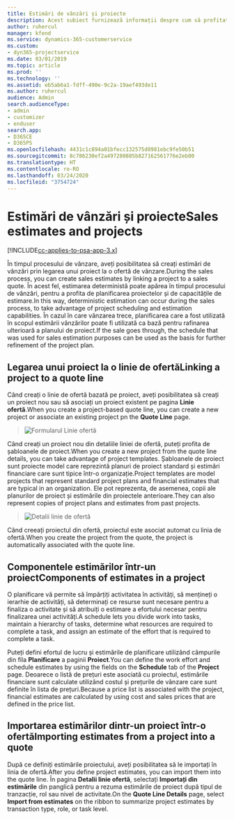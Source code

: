 ```yaml
---
title: Estimări de vânzări și proiecte
description: Acest subiect furnizează informații despre cum să profitați de planificare și de estimări în procesul de vânzări.
author: ruhercul
manager: kfend
ms.service: dynamics-365-customerservice
ms.custom:
- dyn365-projectservice
ms.date: 03/01/2019
ms.topic: article
ms.prod: ''
ms.technology: ''
ms.assetid: eb5ab6a1-fdff-490e-9c2a-19aef493de11
ms.author: ruhercul
audience: Admin
search.audienceType:
- admin
- customizer
- enduser
search.app:
- D365CE
- D365PS
ms.openlocfilehash: 4431c1c894a01bfecc132575d8981ebc9fe50b51
ms.sourcegitcommit: 8c786230ef2a497280885b827162561776e2eb00
ms.translationtype: HT
ms.contentlocale: ro-RO
ms.lasthandoff: 03/24/2020
ms.locfileid: "3754724"
---
```

# <a name="sales-estimates-and-projects"></a><span data-ttu-id="eaeb0-103">Estimări de vânzări și proiecte</span><span class="sxs-lookup"><span data-stu-id="eaeb0-103">Sales estimates and projects</span></span>

[!INCLUDE[cc-applies-to-psa-app-3.x](../includes/cc-applies-to-psa-app-3x.md)]

<span data-ttu-id="eaeb0-104">În timpul procesului de vânzare, aveți posibilitatea să creați estimări de vânzări prin legarea unui proiect la o ofertă de vânzare.</span><span class="sxs-lookup"><span data-stu-id="eaeb0-104">During the sales process, you can create sales estimates by linking a project to a sales quote.</span></span> <span data-ttu-id="eaeb0-105">În acest fel, estimarea deterministă poate apărea în timpul procesului de vânzări, pentru a profita de planificarea proiectelor și de capacitățile de estimare.</span><span class="sxs-lookup"><span data-stu-id="eaeb0-105">In this way, deterministic estimation can occur during the sales process, to take advantage of project scheduling and estimation capabilities.</span></span> <span data-ttu-id="eaeb0-106">În cazul în care vânzarea trece, planificarea care a fost utilizată în scopul estimării vânzărilor poate fi utilizată ca bază pentru rafinarea ulterioară a planului de proiect.</span><span class="sxs-lookup"><span data-stu-id="eaeb0-106">If the sale goes through, the schedule that was used for sales estimation purposes can be used as the basis for further refinement of the project plan.</span></span>

## <a name="linking-a-project-to-a-quote-line"></a><span data-ttu-id="eaeb0-107">Legarea unui proiect la o linie de ofertă</span><span class="sxs-lookup"><span data-stu-id="eaeb0-107">Linking a project to a quote line</span></span>

<span data-ttu-id="eaeb0-108">Când creați o linie de ofertă bazată pe proiect, aveți posibilitatea să creați un proiect nou sau să asociați un proiect existent pe pagina **Linie ofertă**.</span><span class="sxs-lookup"><span data-stu-id="eaeb0-108">When you create a project-based quote line, you can create a new project or associate an existing project pn the **Quote Line** page.</span></span> 

> ![Formularul Linie ofertă](media/project-8.png)
 
<span data-ttu-id="eaeb0-110">Când creați un proiect nou din detaliile liniei de ofertă, puteți profita de șabloanele de proiect.</span><span class="sxs-lookup"><span data-stu-id="eaeb0-110">When you create a new project from the quote line details, you can take advantage of project templates.</span></span> <span data-ttu-id="eaeb0-111">Șabloanele de proiect sunt proiecte model care reprezintă planuri de proiect standard și estimări financiare care sunt tipice într-o organizație.</span><span class="sxs-lookup"><span data-stu-id="eaeb0-111">Project templates are model projects that represent standard project plans and financial estimates that are typical in an organization.</span></span> <span data-ttu-id="eaeb0-112">Ele pot reprezenta, de asemenea, copii ale planurilor de proiect și estimările din proiectele anterioare.</span><span class="sxs-lookup"><span data-stu-id="eaeb0-112">They can also represent copies of project plans and estimates from past projects.</span></span>

> ![Detalii linie de ofertă](media/project-9.png)
  
<span data-ttu-id="eaeb0-114">Când creeați proiectul din ofertă, proiectul este asociat automat cu linia de ofertă.</span><span class="sxs-lookup"><span data-stu-id="eaeb0-114">When you create the project from the quote, the project is automatically associated with the quote line.</span></span>

## <a name="components-of-estimates-in-a-project"></a><span data-ttu-id="eaeb0-115">Componentele estimărilor într-un proiect</span><span class="sxs-lookup"><span data-stu-id="eaeb0-115">Components of estimates in a project</span></span>

<span data-ttu-id="eaeb0-116">O planificare vă permite să împărțiți activitatea în activități, să mențineți o ierarhie de activități, să determinați ce resurse sunt necesare pentru a finaliza o activitate și să atribuiți o estimare a efortului necesar pentru finalizarea unei activități.</span><span class="sxs-lookup"><span data-stu-id="eaeb0-116">A schedule lets you divide work into tasks, maintain a hierarchy of tasks, determine what resources are required to complete a task, and assign an estimate of the effort that is required to complete a task.</span></span>

<span data-ttu-id="eaeb0-117">Puteți defini efortul de lucru și estimările de planificare utilizând câmpurile din fila **Planificare** a paginii **Proiect**.</span><span class="sxs-lookup"><span data-stu-id="eaeb0-117">You can define the work effort and schedule estimates by using the fields on the **Schedule** tab of the **Project** page.</span></span> <span data-ttu-id="eaeb0-118">Deoarece o listă de prețuri este asociată cu proiectul, estimările financiare sunt calculate utilizând costul și prețurile de vânzare care sunt definite în lista de prețuri.</span><span class="sxs-lookup"><span data-stu-id="eaeb0-118">Because a price list is associated with the project, financial estimates are calculated by using cost and sales prices that are defined in the price list.</span></span>

## <a name="importing-estimates-from-a-project-into-a-quote"></a><span data-ttu-id="eaeb0-119">Importarea estimărilor dintr-un proiect într-o ofertă</span><span class="sxs-lookup"><span data-stu-id="eaeb0-119">Importing estimates from a project into a quote</span></span>

<span data-ttu-id="eaeb0-120">După ce definiți estimările proiectului, aveți posibilitatea să le importați în linia de ofertă.</span><span class="sxs-lookup"><span data-stu-id="eaeb0-120">After you define project estimates, you can import them into the quote line.</span></span> <span data-ttu-id="eaeb0-121">În pagina **Detalii linie ofertă**, selectați **Importați din estimările** din panglică pentru a rezuma estimările de proiect după tipul de tranzacție, rol sau nivel de activitate.</span><span class="sxs-lookup"><span data-stu-id="eaeb0-121">On the **Quote Line Details** page, select **Import from estimates** on the ribbon to summarize project estimates by transaction type, role, or task level.</span></span>
